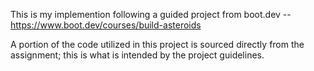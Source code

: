 This is my implemention following a guided project from boot.dev -- https://www.boot.dev/courses/build-asteroids

A portion of the code utilized in this project is sourced directly from the assignment; this is what is intended by the project guidelines.
